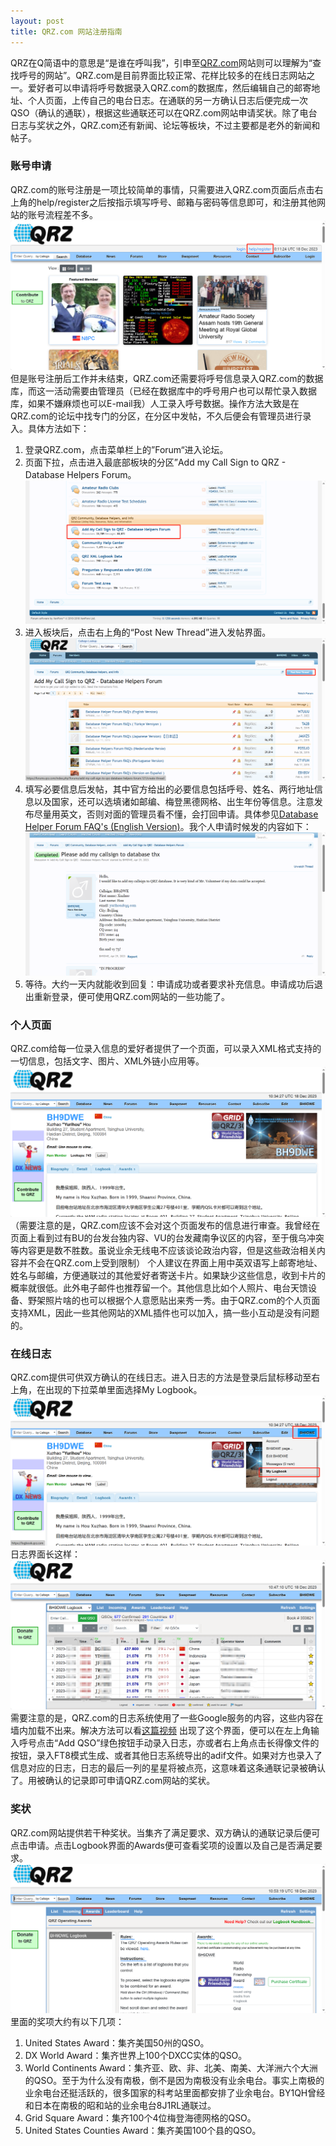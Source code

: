 ```yaml
---
layout: post
title: QRZ.com 网站注册指南
---
```

QRZ在Q简语中的意思是“是谁在呼叫我”，引申至[QRZ.com](https://www.qrz.com/)网站则可以理解为“查找呼号的网站”。QRZ.com是目前界面比较正常、花样比较多的在线日志网站之一。爱好者可以申请将呼号数据录入QRZ.com的数据库，然后编辑自己的邮寄地址、个人页面，上传自己的电台日志。在通联的另一方确认日志后便完成一次QSO（确认的通联），根据这些通联还可以在QRZ.com网站申请奖状。除了电台日志与奖状之外，QRZ.com还有新闻、论坛等板块，不过主要都是老外的新闻和帖子。
### 账号申请
QRZ.com的账号注册是一项比较简单的事情，只需要进入QRZ.com页面后点击右上角的help/register之后按指示填写呼号、邮箱与密码等信息即可，和注册其他网站的账号流程差不多。
![/pictures/qrz1.png](/pictures/qrz1.png)
但是账号注册后工作并未结束，QRZ.com还需要将呼号信息录入QRZ.com的数据库，而这一活动需要由管理员（已经在数据库中的呼号用户也可以帮忙录入数据库，如果不嫌麻烦也可以E-mail我）人工录入呼号数据。操作方法大致是在QRZ.com的论坛中找专门的分区，在分区中发帖，不久后便会有管理员进行录入。具体方法如下：
1. 登录QRZ.com，点击菜单栏上的”Forum“进入论坛。
2. 页面下拉，点击进入最底部板块的分区”Add my Call Sign to QRZ - Database Helpers Forum。![/pictures/qrz2.png](/pictures/qrz2.png)
3. 进入板块后，点击右上角的“Post New Thread”进入发帖界面。![/pictures/qrz3.png](/pictures/qrz3.png)
4. 填写必要信息后发帖，其中官方给出的必要信息包括呼号、姓名、两行地址信息以及国家，还可以选填诸如邮编、梅登黑德网格、出生年份等信息。注意发布尽量用英文，否则对面的管理员看不懂，会打回申请。具体参见[Database Helper Forum FAQ's (English Version)](https://forums.qrz.com/index.php?threads/database-helper-forum-faqs-english-version.816923/)。我个人申请时候发的内容如下：![/pictures/qrz4.png](/pictures/qrz4.png)
5. 等待。大约一天内就能收到回复：申请成功或者要求补充信息。申请成功后退出重新登录，便可使用QRZ.com网站的一些功能了。
### 个人页面
QRZ.com给每一位录入信息的爱好者提供了一个页面，可以录入XML格式支持的一切信息，包括文字、图片、XML外链小应用等。
![/pictures/qrz5.png](/pictures/qrz5.png)
（需要注意的是，QRZ.com应该不会对这个页面发布的信息进行审查。我曾经在页面上看到过有BU的台发台独内容、VU的台发藏南争议区的内容，至于俄乌冲突等内容更是数不胜数。虽说业余无线电不应该谈论政治内容，但是这些政治相关内容并不会在QRZ.com上受到限制）
个人建议在界面上用中英双语写上邮寄地址、姓名与邮编，方便通联过的其他爱好者寄送卡片。如果缺少这些信息，收到卡片的概率就很低。此外电子邮件也推荐留一个。其他信息比如个人照片、电台天馈设备、野架照片啥的也可以根据个人意愿贴出来秀一秀。由于QRZ.com的个人页面支持XML，因此一些其他网站的XML插件也可以加入，搞一些小互动是没有问题的。
### 在线日志
QRZ.com提供可供双方确认的在线日志。进入日志的方法是登录后鼠标移动至右上角，在出现的下拉菜单里面选择My Logbook。
![/pictures/qrz6.png](/pictures/qrz6.png)
日志界面长这样：![/pictures/qrz7.png](/pictures/qrz7.png)
需要注意的是，QRZ.com的日志系统使用了一些Google服务的内容，这些内容在墙内加载不出来。解决方法可以看[这篇视频](https://www.bilibili.com/video/BV1NZ4y1j7e8)
出现了这个界面，便可以在左上角输入呼号点击“Add QSO”绿色按钮手动录入日志，亦或者右上角点击长得像文件的按钮，录入FT8模式生成、或者其他日志系统导出的adif文件。如果对方也录入了信息对应的日志，日志的最后一列的星星将被点亮，这意味着这条通联记录被确认了。用被确认的记录即可申请QRZ.com网站的奖状。
### 奖状
QRZ.com网站提供若干种奖状。当集齐了满足要求、双方确认的通联记录后便可点击申请。点击Logbook界面的Awards便可查看奖项的设置以及自己是否满足要求。
![/pictures/qrz8.png](/pictures/qrz8.png)
里面的奖项大约有以下几项：
1. United States Award：集齐美国50州的QSO。
2. DX World Award：集齐世界上100个DXCC实体的QSO。
3. World Continents Award：集齐亚、欧、非、北美、南美、大洋洲六个大洲的QSO。至于为什么没有南极，倒不是因为南极没有业余电台。事实上南极的业余电台还挺活跃的，很多国家的科考站里面都安排了业余电台。BY1QH曾经和日本在南极的昭和站的业余电台8J1RL通联过。
4. Grid Square Award：集齐100个4位梅登海德网格的QSO。
5. United States Counties Award：集齐美国100个县的QSO。
